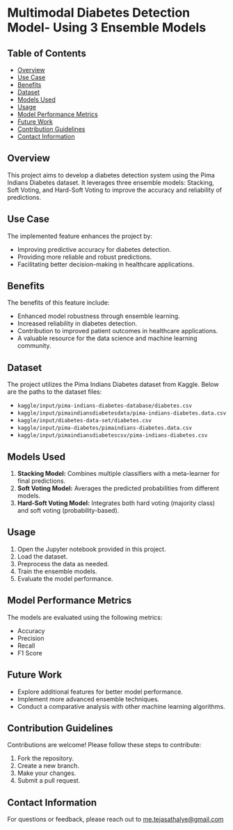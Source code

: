 # Multimodal Diabetes Detection Model- Using 3 Ensemble Models

## Table of Contents
- [Overview](#overview)
- [Use Case](#use-case)
- [Benefits](#benefits)
- [Dataset](#dataset)
- [Models Used](#models-used)
- [Usage](#usage)
- [Model Performance Metrics](#model-performance-metrics)
- [Future Work](#future-work)
- [Contribution Guidelines](#contribution-guidelines)
- [Contact Information](#contact-information)

## Overview

This project aims to develop a diabetes detection system using the Pima Indians Diabetes dataset. It leverages three ensemble models: Stacking, Soft Voting, and Hard-Soft Voting to improve the accuracy and reliability of predictions.

## Use Case

The implemented feature enhances the project by:
- Improving predictive accuracy for diabetes detection.
- Providing more reliable and robust predictions.
- Facilitating better decision-making in healthcare applications.

## Benefits

The benefits of this feature include:
- Enhanced model robustness through ensemble learning.
- Increased reliability in diabetes detection.
- Contribution to improved patient outcomes in healthcare applications.
- A valuable resource for the data science and machine learning community.

## Dataset

The project utilizes the Pima Indians Diabetes dataset from Kaggle. Below are the paths to the dataset files:

- `kaggle/input/pima-indians-diabetes-database/diabetes.csv`
- `kaggle/input/pimaindiansdiabetesdata/pima-indians-diabetes.data.csv`
- `kaggle/input/diabetes-data-set/diabetes.csv`
- `kaggle/input/pima-diabetes/pimaindians-diabetes.data.csv`
- `kaggle/input/pimaindiansdiabetescsv/pima-indians-diabetes.csv`

## Models Used

1. **Stacking Model:** Combines multiple classifiers with a meta-learner for final predictions.
2. **Soft Voting Model:** Averages the predicted probabilities from different models.
3. **Hard-Soft Voting Model:** Integrates both hard voting (majority class) and soft voting (probability-based).

## Usage

1. Open the Jupyter notebook provided in this project.
2. Load the dataset.
3. Preprocess the data as needed.
4. Train the ensemble models.
5. Evaluate the model performance.

## Model Performance Metrics

The models are evaluated using the following metrics:
- Accuracy
- Precision
- Recall
- F1 Score

## Future Work

- Explore additional features for better model performance.
- Implement more advanced ensemble techniques.
- Conduct a comparative analysis with other machine learning algorithms.

## Contribution Guidelines

Contributions are welcome! Please follow these steps to contribute:
1. Fork the repository.
2. Create a new branch.
3. Make your changes.
4. Submit a pull request.

## Contact Information

For questions or feedback, please reach out to me.tejasathalye@gmail.com 

